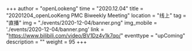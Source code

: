 ﻿+++ 
author = "openLookeng"
time = "2020.12.04" 
title = "20201204_openLooKeng PMC Biweekly Meeting" 
location = "线上" 
tag = "直播"
img = "./events/2020-12-04/banner.png" 
img_mobile = './events/2020-12-04/banner.png'
link = "https://www.bilibili.com/video/BV1Dz4y1k7qo/"
eventtype = "upComing"
description = ""
weight = 95
+++


